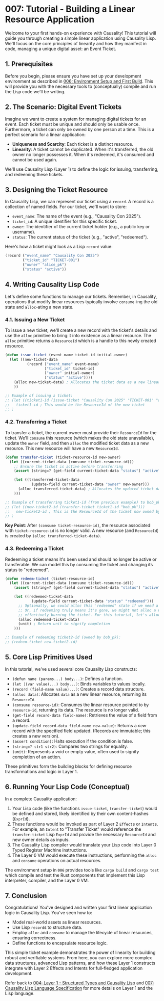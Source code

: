 # 007: Tutorial - Building a Linear Resource Application

Welcome to your first hands-on experience with Causality! This tutorial will guide you through creating a simple linear application using Causality Lisp. We'll focus on the core principles of linearity and how they manifest in code, managing a unique digital asset: an Event Ticket.

## 1. Prerequisites

Before you begin, please ensure you have set up your development environment as described in [006: Environment Setup and First Build](./006-environment-setup-and-first-build.md). This will provide you with the necessary tools to (conceptually) compile and run the Lisp code we'll be writing.

## 2. The Scenario: Digital Event Tickets

Imagine we want to create a system for managing digital tickets for an event. Each ticket must be unique and should only be usable once. Furthermore, a ticket can only be owned by one person at a time. This is a perfect scenario for a linear application:

-   **Uniqueness and Scarcity**: Each ticket is a distinct resource.
-   **Linearity**: A ticket cannot be duplicated. When it's transferred, the old owner no longer possesses it. When it's redeemed, it's consumed and cannot be used again.

We'll use Causality Lisp (Layer 1) to define the logic for issuing, transferring, and redeeming these tickets.

## 3. Designing the Ticket Resource

In Causality Lisp, we can represent our ticket using a `record`. A record is a collection of named fields. For our ticket, we'll want to store:

-   `event_name`: The name of the event (e.g., "Causality Con 2025").
-   `ticket_id`: A unique identifier for this specific ticket.
-   `owner`: The identifier of the current ticket holder (e.g., a public key or username).
-   `status`: The current status of the ticket (e.g., "active", "redeemed").

Here's how a ticket might look as a Lisp `record` value:

```lisp
(record ("event_name" "Causality Con 2025")
        ("ticket_id" "TICKET-001")
        ("owner" "alice_pk")
        ("status" "active"))
```

## 4. Writing Causality Lisp Code

Let's define some functions to manage our tickets. Remember, in Causality, operations that modify linear resources typically involve `consume`-ing the old state and `alloc`-ating a new state.

### 4.1. Issuing a New Ticket

To issue a new ticket, we'll create a new record with the ticket's details and use the `alloc` primitive to bring it into existence as a linear resource. The `alloc` primitive returns a `ResourceId` which is a handle to this newly created resource.

```lisp
(defun issue-ticket (event-name ticket-id initial-owner)
  (let ((new-ticket-data 
          (record ("event_name" event-name)
                  ("ticket_id" ticket-id)
                  ("owner" initial-owner)
                  ("status" "active"))))
    (alloc new-ticket-data) ; Allocates the ticket data as a new linear resource
    ))

;; Example of issuing a ticket:
;; (let ((ticket1-id (issue-ticket "Causality Con 2025" "TICKET-001" "alice_pk")))
;;   ticket1-id ; This would be the ResourceId of the new ticket
;; ) 
```

### 4.2. Transferring a Ticket

To transfer a ticket, the current owner must provide their `ResourceId` for the ticket. We'll `consume` this resource (which makes the old state unavailable), update the `owner` field, and then `alloc` the modified ticket data as a new resource. This new resource will have a new `ResourceId`.

```lisp
(defun transfer-ticket (ticket-resource-id new-owner)
  (let ((current-ticket-data (consume ticket-resource-id)))
    ;; Ensure the ticket is active before transferring
    (assert (string=? (get-field current-ticket-data "status") "active"))

    (let ((transferred-ticket-data 
            (update-field current-ticket-data "owner" new-owner)))
      (alloc transferred-ticket-data) ; Allocates the updated ticket data
    )))

;; Example of transferring ticket1-id (from previous example) to bob_pk:
;; (let ((new-ticket2-id (transfer-ticket ticket1-id "bob_pk")))
;;   new-ticket2-id ; This is the ResourceId of the ticket now owned by bob_pk
;; ) 
```
**Key Point**: After `(consume ticket-resource-id)`, the resource associated with `ticket-resource-id` is no longer valid. A new resource (and `ResourceId`) is created by `(alloc transferred-ticket-data)`.

### 4.3. Redeeming a Ticket

Redeeming a ticket means it's been used and should no longer be active or transferable. We can model this by consuming the ticket and changing its status to "redeemed".

```lisp
(defun redeem-ticket (ticket-resource-id)
  (let ((current-ticket-data (consume ticket-resource-id)))
    (assert (string=? (get-field current-ticket-data "status") "active"))

    (let ((redeemed-ticket-data 
            (update-field current-ticket-data "status" "redeemed")))
      ;; Optionally, we could alloc this 'redeemed' state if we need a record of it.
      ;; Or, if redeeming truly means it's gone, we might not alloc a new state,
      ;; effectively burning the ticket. For this tutorial, let's alloc its redeemed state.
      (alloc redeemed-ticket-data)
      (unit) ; Return unit to signify completion
    )))

;; Example of redeeming ticket2-id (owned by bob_pk):
;; (redeem-ticket new-ticket2-id)
```

## 5. Core Lisp Primitives Used

In this tutorial, we've used several core Causality Lisp constructs:

-   `(defun name (params...) body...)`: Defines a function.
-   `(let ((var value)...) body...)`: Binds variables to values locally.
-   `(record (field-name value)...)`: Creates a record data structure.
-   `(alloc data)`: Allocates `data` as a new linear resource, returning its `ResourceId`.
-   `(consume resource-id)`: Consumes the linear resource pointed to by `resource-id`, returning its data. The resource is no longer valid.
-   `(get-field record-data field-name)`: Retrieves the value of a field from a record.
-   `(update-field record-data field-name new-value)`: Returns a *new* record with the specified field updated. (Records are immutable; this creates a new version).
-   `(assert condition)`: Halts execution if the condition is false.
-   `(string=? str1 str2)`: Compares two strings for equality.
-   `(unit)`: Represents a void or empty value, often used to signify completion of an action.

These primitives form the building blocks for defining resource transformations and logic in Layer 1.

## 6. Running Your Lisp Code (Conceptual)

In a complete Causality application:

1.  Your Lisp code (like the functions `issue-ticket`, `transfer-ticket`) would be defined and stored, likely identified by their own content-hashes (`ExprId`).
2.  These functions would be invoked as part of Layer 2 `Effect`s or `Intent`s. For example, an `Intent` to "Transfer Ticket" would reference the `transfer-ticket` Lisp `ExprId` and provide the necessary `ResourceId` and new owner details as inputs.
3.  The Causality Lisp compiler would translate your Lisp code into Layer 0 Typed Register Machine instructions.
4.  The Layer 0 VM would execute these instructions, performing the `alloc` and `consume` operations on actual resources.

The environment setup in `006` provides tools like `cargo build` and `cargo test` which compile and test the Rust components that implement this Lisp interpreter, compiler, and the Layer 0 VM.

## 7. Conclusion

Congratulations! You've designed and written your first linear application logic in Causality Lisp. You've seen how to:

-   Model real-world assets as linear resources.
-   Use Lisp `record`s to structure data.
-   Employ `alloc` and `consume` to manage the lifecycle of linear resources, ensuring correctness.
-   Define functions to encapsulate resource logic.

This simple ticket example demonstrates the power of linearity for building robust and verifiable systems. From here, you can explore more complex data structures, advanced Lisp patterns, and how these Layer 1 constructs integrate with Layer 2 Effects and Intents for full-fledged application development.

Refer back to [004: Layer 1 - Structured Types and Causality Lisp](./004-layer-1-structured-types-and-causality-lisp.md) and [007: Causality Lisp Language Specification](./007-causality-lisp-language-specification.md) for more details on Layer 1 and the Lisp language.
